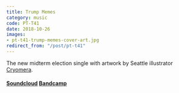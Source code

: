 ```yaml
---
title: Trump Memes
category: music
code: PT-T41
date: 2018-10-26
images:
- pt-t41-trump-memes-cover-art.jpg
redirect_from: "/post/pt-t41"
---
```


The new midterm election single with artwork by Seattle illustrator [Cryomera](https://cryomera.com).


#### [Soundcloud](https://soundcloud.com/pedestriantactics/pt-t41) [Bandcamp](https://pedestriantactics.bandcamp.com/album/pt-t41-trump-memes)